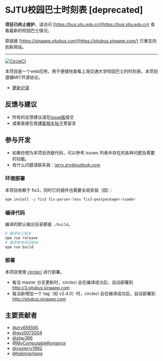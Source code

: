SJTU校园巴士时刻表 [deprecated]
========




**项目已终止维护**，请访问 [https://bus.sjtu.edu.cn](https://bus.sjtu.edu.cn) 查看最新的校园巴士情况。

原链接 [https://sinaapp.sjtubus.com](https://sjtubus.sinaapp.com/) 已重定向到新网站。

---

[![CircleCI](https://circleci.com/gh/zry656565/SJTU-Bus/tree/master.svg?style=svg)](https://circleci.com/gh/zry656565/SJTU-Bus/tree/master)

本项目是一个web应用，用于便捷地查看上海交通大学校园巴士的时刻表。本项目遵循MIT开源协议。

- [更新记录](./changelog.md)

## 反馈与建议
- 所有的反馈建议请在[issue版](https://github.com/zry656565/SJTU-Bus/issues)提交
- 或者直接在我[博客相关帖子](http://jerryzou.com/posts/sjtuBusFeedback/)里留言

## 参与开发
- 如果你想为本项目贡献代码，可以参考 issues 列表中存在的各种问题及需要的功能。
- 有什么问题请联系我：jerry.zry@outlook.com

### 环境部署

本项目依赖于 fis3，同时它的插件也需要全局安装（囧）：

```bash
npm install -g fis3 fis-parser-less fis3-postpackager-loader
```

### 编译代码

编译的默认输出目录都是 `./build`。

```bash
# 编译线上版本
npm run release
# 编译本地调试版本
npm run build
```

### 部署

本项目使用 [circleci](https://circleci.com/) 进行部署。

- 每当 master 分支更新时，circleci 会在编译成功后，自动部署到 http://3.sjtubus.sinaapp.com
- 每当新增加一个 tag（如 v2.4.0）时，circleci 会在编译成功后，自动部署到 http://sjtubus.sinaapp.com

## 主要贡献者

- [@zry656565](https://github.com/zry656565)
- [@gyz0072004](https://github.com/gyz0072004)
- [@zlqy386](https://github.com/zlqy386)
- [@MyComputableRomance](https://github.com/MyComputableRomance)
- [@ysyjerry1992](https://github.com/ysyjerry1992)
- [@hebingchang](https://github.com/hebingchang)
